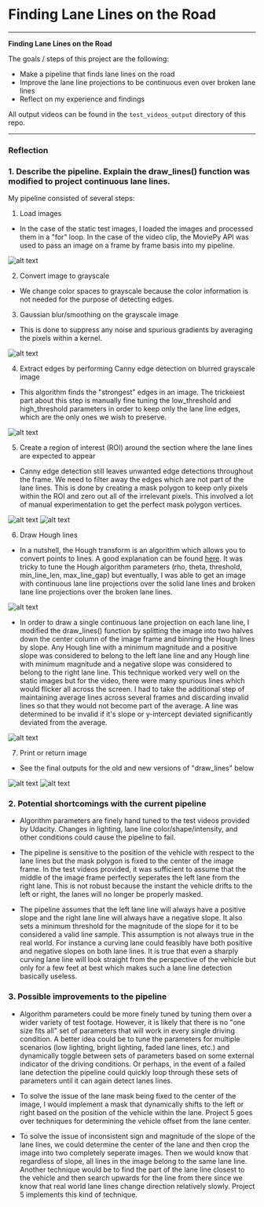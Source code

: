 # **Finding Lane Lines on the Road** 

---

**Finding Lane Lines on the Road**

The goals / steps of this project are the following:
* Make a pipeline that finds lane lines on the road
* Improve the lane line projections to be continuous even over broken lane lines
* Reflect on my experience and findings

All output videos can be found in the `test_videos_output` directory of this repo.

[//]: # (Image References)

[image1]: ./pics/input.png "Input Image"
[image2]: ./pics/gray_blurred.png "Blurred Grayscale Image"
[image3]: ./pics/canny.png "Canny Edges"
[image4]: ./pics/mask.png "Mask"
[image5]: ./pics/masked_canny.png "Masked Canny Edges"
[image6]: ./pics/old_draw_lines.png "Broken Hough Lines"
[image7]: ./pics/old_draw_lines_final.png "Final Broken Line Image"
[image8]: ./pics/new_draw_lines.png "Continuous Hough Lines"
[image9]: ./pics/new_draw_lines_final.png "Final Continuous Line Image"

---

### Reflection

### 1. Describe the pipeline. Explain the draw_lines() function was modified to project continuous lane lines.

My pipeline consisted of several steps:

1. Load images

* In the case of the static test images, I loaded the images and processed them in a "for" loop. In the case of the video clip, the MoviePy API was used to pass an image on a frame by frame basis into my pipeline.

![alt text][image1]

2. Convert image to grayscale

* We change color spaces to grayscale because the color information is not needed for the purpose of detecting edges.

3. Gaussian blur/smoothing on the grayscale image

* This is done to suppress any noise and spurious gradients by averaging the pixels within a kernel.

![alt text][image2]

4. Extract edges by performing Canny edge detection on blurred grayscale image

* This algorithm finds the "strongest" edges in an image. The trickeiest part about this step is manually fine tuning the low_threshold and high_threshold parameters in order to keep only the lane line edges, which are the only ones we wish to preserve.

![alt text][image3]

5. Create a region of interest (ROI) around the section where the lane lines are expected to appear

* Canny edge detection still leaves unwanted edge detections throughout the frame. We need to filter away the edges which are not part of the lane lines. This is done by creating a mask polygon to keep only pixels within the ROI and zero out all of the irrelevant pixels. This involved a lot of manual experimentation to get the perfect mask polygon vertices. 

![alt text][image4]
![alt text][image5]

6. Draw Hough lines

* In a nutshell, the Hough transform is an algorithm which allows you to convert points to lines. A good explanation can be found [here](http://aishack.in/tutorials/hough-transform-basics/). It was tricky to tune the Hough algorithm parameters (rho, theta, threshold, min_line_len, max_line_gap) but eventually, I was able to get an image with continuous lane line projections over the solid lane lines and broken lane line projections over the broken lane lines.

![alt text][image6]

* In order to draw a single continuous lane projection on each lane line, I modified the draw_lines() function by splitting the image into two halves down the center column of the image frame and binning the Hough lines by slope. Any Hough line with a minimum magnitude and a positive slope was considered to belong to the left lane line and any Hough line with minimum magnitude and a negative slope was considered to belong to the right lane line. This technique worked very well on the static images but for the video, there were many spurious lines which would flicker all across the screen. I had to take the additional step of maintaining average lines across several frames and discarding invalid lines so that they would not become part of the average. A line was determined to be invalid if it's slope or y-intercept deviated significantly deviated from the average.

![alt text][image8]

7. Print or return image

* See the final outputs for the old and new versions of "draw_lines" below

![alt text][image7]
![alt text][image9]

### 2. Potential shortcomings with the current pipeline

* Algorithm parameters are finely hand tuned to the test videos provided by Udacity. Changes in lighting, lane line color/shape/intensity, and other conditions could cause the pipeline to fail.

* The pipeline is sensitive to the position of the vehicle with respect to the lane lines but the mask polygon is fixed to the center of the image frame. In the test videos provided, it was sufficient to assume that the middle of the image frame perfectly seperates the left lane from the right lane. This is not robust because the instant the vehicle drifts to the left or right, the lanes will no longer be properly masked. 

* The pipeline assumes that the left lane line will always have a positive slope and the right lane line will always have a negative slope. It also sets a minimum threshold for the magnitude of the slope for it to be considered a valid line sample. This assumption is not always true in the real world. For instance a curving lane could feasibly have both positive and negative slopes on both lane lines. It is true that even a sharply curving lane line will look straight from the perspective of the vehicle but only for a few feet at best which makes such a lane line detection basically useless.

### 3. Possible improvements to the pipeline

* Algorithm parameters could be more finely tuned by tuning them over a wider variety of test footage. However, it is likely that there is no "one size fits all" set of parameters that will work in every single driving condition. A better idea could be to tune the parameters for multiple scenarios (low lighting, bright lighting, faded lane lines, etc.) and dynamically toggle between sets of parameters based on some external indicator of the driving conditions. Or perhaps, in the event of a failed lane detection the pipeline could quickly loop through these sets of parameters until it can again detect lanes lines.

* To solve the issue of the lane mask being fixed to the center of the image, I would implement a mask that dynamically shifts to the left or right based on the position of the vehicle within the lane. Project 5 goes over techniques for determining the vehicle offset from the lane center. 

* To solve the issue of inconsistent sign and magnitude of the slope of the lane lines, we could determine the center of the lane and then crop the image into two completely seperate images. Then we would know that regardless of slope, all lines in the image belong to the same lane line. Another technique would be to find the part of the lane line closest to the vehicle and then search upwards for the line from there since we know that real world lane lines change direction relatively slowly. Project 5 implements this kind of technique.


